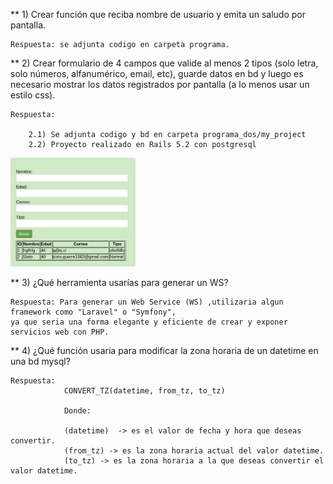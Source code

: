 ** 1) Crear función que reciba nombre de usuario y emita un saludo por
pantalla.

    Respuesta: se adjunta codigo en carpeta programa.

** 2) Crear formulario de 4 campos que valide al menos 2 tipos (solo letra, solo
números, alfanumérico, email, etc), guarde datos en bd y luego es
necesario mostrar los datos registrados por pantalla (a lo menos usar un
estilo css).

    Respuesta: 
    
        2.1) Se adjunta codigo y bd en carpeta programa_dos/my_project
        2.2) Proyecto realizado en Rails 5.2 con postgresql
        
<img src="./programa_dos/example.png" alt="alt text" width="200"/>
        
        

** 3) ¿Qué herramienta usarías para generar un WS?

    Respuesta: Para generar un Web Service (WS) ,utilizaria algun framework como "Laravel" o "Symfony", 
    ya que seria una forma elegante y eficiente de crear y exponer servicios web con PHP.

** 4) ¿Qué función usaría para modificar la zona horaria de un datetime en una bd mysql?

    Respuesta: 
                CONVERT_TZ(datetime, from_tz, to_tz)

                Donde:

                (datetime)  -> es el valor de fecha y hora que deseas convertir.
                (from_tz) -> es la zona horaria actual del valor datetime.
                (to_tz) -> es la zona horaria a la que deseas convertir el valor datetime.

